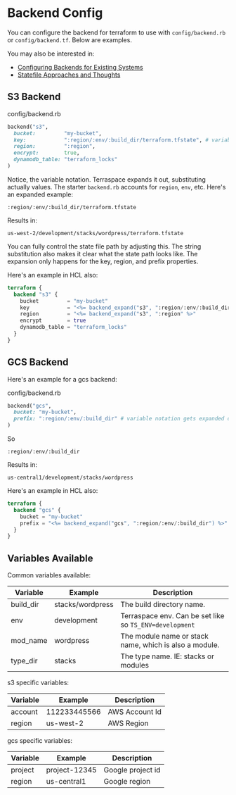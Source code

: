 # Backend Config

You can configure the backend for terraform to use with `config/backend.rb` or `config/backend.tf`. Below are examples.

You may also be interested in:

* [Configuring Backends for Existing Systems](backend-config/existing-systems.md)
* [Statefile Approaches and Thoughts](backend-config/statefile-approaches.md)

## S3 Backend

config/backend.rb

```ruby
backend("s3",
  bucket:         "my-bucket",
  key:            ":region/:env/:build_dir/terraform.tfstate", # variable notation gets expanded out by terraspace
  region:         ":region",
  encrypt:        true,
  dynamodb_table: "terraform_locks"
)
```

Notice, the variable notation. Terraspace expands it out, substituting actually values. The starter `backend.rb` accounts for `region`, `env`, etc. Here's an expanded example:

    :region/:env/:build_dir/terraform.tfstate

Results in:

    us-west-2/development/stacks/wordpress/terraform.tfstate

You can fully control the state file path by adjusting this. The string substitution also makes it clear what the state path looks like. The expansion only happens for the key, region, and prefix properties.

Here's an example in HCL also:

```terraform
terraform {
  backend "s3" {
    bucket         = "my-bucket"
    key            = "<%= backend_expand("s3", ":region/:env/:build_dir/terraform.tfstate") %>" # variable notation expanded by terraspace IE: us-west-2/development/modules/vm/terraform.tfstate
    region         = "<%= backend_expand("s3", ":region" %>"
    encrypt        = true
    dynamodb_table = "terraform_locks"
  }
}
```

## GCS Backend

Here's an example for a gcs backend:

config/backend.rb

```ruby
backend("gcs",
  bucket: "my-bucket",
  prefix: ":region/:env/:build_dir" # variable notation gets expanded out by terraspace
)
```

So

    :region/:env/:build_dir

Results in:

    us-central1/development/stacks/wordpress

Here's an example in HCL also:

```terraform
terraform {
  backend "gcs" {
    bucket = "my-bucket"
    prefix = "<%= backend_expand("gcs", ":region/:env/:build_dir") %>" # variable notation expanded by terraspace IE: us-central1/development/modules/vm
  }
}
```

## Variables Available

Common variables available:

Variable | Example | Description
--- | --- | ---
build_dir | stacks/wordpress | The build directory name.
env | development | Terraspace env. Can be set like so `TS_ENV=development`
mod_name | wordpress | The module name or stack name, which is also a module.
type_dir | stacks | The type name. IE: stacks or modules

s3 specific variables:

Variable | Example | Description
--- | --- | ---
account | 112233445566 | AWS Account Id
region | us-west-2 | AWS Region


gcs specific variables:

Variable | Example | Description
--- | --- | ---
project | project-12345 | Google project id
region | us-central1 | Google region
